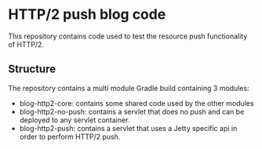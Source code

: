 # HTTP/2 push blog code

This repository contains code used to test the resource push functionality of HTTP/2.

## Structure
The repository contains a multi module Gradle build containing 3 modules:
- blog-http2-core: contains some shared code used by the other modules
- blog-http2-no-push: contains a servlet that does no push and can be deployed to any servlet container.
- blog-http2-push: contains a servlet that uses a Jetty specific api in order to perform HTTP/2 push.